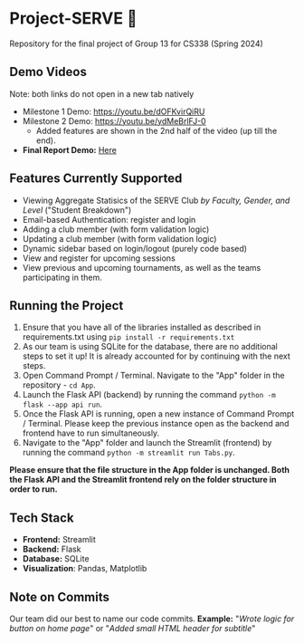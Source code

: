 # Project-SERVE 🚀
Repository for the final project of Group 13 for CS338 (Spring 2024)

## Demo Videos
Note: both links do not open in a new tab natively
- Milestone 1 Demo: https://youtu.be/dOFKvirQiRU 
- Milestone 2 Demo: https://youtu.be/ydMeBrlFJ-0
  - Added features are shown in the 2nd half of the video (up till the end).
- **Final Report Demo:** [Here](https://youtu.be/KRG7l4a9HeQ?si=NFepZL0Zref-svRQ)

## Features Currently Supported
- Viewing Aggregate Statisics of the SERVE Club *by Faculty, Gender, and Level* ("Student Breakdown")
- Email-based Authentication: register and login
- Adding a club member (with form validation logic)
- Updating a club member (with form validation logic)
- Dynamic sidebar based on login/logout (purely code based)
- View and register for upcoming sessions
- View previous and upcoming tournaments, as well as the teams participating in them.

## Running the Project
1. Ensure that you have all of the libraries installed as described in requirements.txt using `pip install -r requirements.txt`
2. As our team is using SQLite for the database, there are no additional steps to set it up! It is already accounted for by continuing with the next steps.
3. Open Command Prompt / Terminal. Navigate to the "App" folder in the repository - `cd App`.
4. Launch the Flask API (backend) by running the command `python -m flask --app api run`.
5. Once the Flask API is running, open a new instance of Command Prompt / Terminal. Please keep the previous instance open as the backend and frontend have to run simultaneously.
6. Navigate to the "App" folder and launch the Streamlit (frontend) by running the command `python -m streamlit run Tabs.py`.

**Please ensure that the file structure in the App folder is unchanged. Both the Flask API and the Streamlit frontend rely on the folder structure in order to run.**

## Tech Stack
- **Frontend:** Streamlit
- **Backend:** Flask
- **Database:** SQLite 
- **Visualization**: Pandas, Matplotlib

## Note on Commits
Our team did our best to name our code commits. 
**Example:** "_Wrote logic for button on home page_" or "_Added small HTML header for subtitle_"
